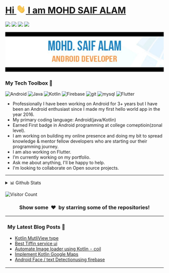 # [Hi <img src="https://raw.githubusercontent.com/ABSphreak/ABSphreak/master/gifs/Hi.gif" width="30px"> I am MOHD SAIF ALAM](http://mohdsaifalam.000webhostapp.com/PORTFOLIO/)
[<img height="30" src="https://img.shields.io/badge/twitter-%231DA1F2.svg?&style=for-the-badge&logo=twitter&logoColor=white" />][twitter]
[<img height="30" src = "https://img.shields.io/badge/Facebook-%23E4405F.svg?&style=for-the-badge&logo=Facebook&logoColor=white">][Facebook] 
[<img height="30" src = "https://img.shields.io/badge/Instagram-%23E4405F.svg?&style=for-the-badge&logo=Instagram&logoColor=white">][Instagram] 
[<img height="30" src="https://img.shields.io/badge/linkedin-blue.svg?&style=for-the-badge&logo=linkedin&logoColor=white" />][LinkedIn]

![alt text](https://github.com/geekysaif/geekysaif/blob/main/cover.jpg)


### My Tech Toolbox 🧰

<p align="left">
<img src="https://cdn0.iconfinder.com/data/icons/social-media-2183/512/social__media__social_media__android_-512.png" alt="Android" width="40" height="40"/> 
<img src="https://cdn2.iconfinder.com/data/icons/designer-skills/128/code-programming-java-software-develop-command-language-512.png" alt="Java" height="40"/> 
<img src="https://cdn2.iconfinder.com/data/icons/programming-languages-8/64/207_programming-program-language-code-kotlin-128.png" alt="Kotlin" height="40"/> 
<img src="https://cdn4.iconfinder.com/data/icons/google-i-o-2016/512/google_firebase-2-128.png" alt="Firebase" width="40" height="40"/> 
<img src="https://www.vectorlogo.zone/logos/git-scm/git-scm-icon.svg" alt="git" width="40" height="40"/> 
<img src="https://i.pinimg.com/originals/50/f1/58/50f1582a95bdac10f1c3fa295c8b947b.png" alt="mysql" width="40" height="40"/>
<img src="https://cdn4.iconfinder.com/data/icons/logos-brands-5/24/flutter-128.png" alt="Flutter" width="40" height="40"/>
</p>

 

* Professionally I have been working on Android for 3+ years but I have been an Android enthusiast since I made my first hello world app in the year 2016.
* My primary coding language: Android(java/Kotlin)
* Earned First badge in Android programming at college comeptioin(zonal level).
* I am working on building my online presence and doing my bit to spread knowledge & mentor fellow developers who are starting our their programming journey.
* I am also working on Flutter.
* I’m currently working on my portfolio.
* Ask me about anything, I'll be happy to help.
* I'm looking to collaborate on Open source projects.

---

<table><tr><td valign="top" width="50%">

### My Latest Blog Posts 🌱
<!-- BLOG-POST-LIST:START -->
- [Kotlin MutliView type](https://github.com/geekysaif/KotlinMultiViewType)
- [Best Tiffin service ui](https://github.com/geekysaif/Tiffy_Tiffin_Service_Provider_App)
- [Automate Image loader using Kotlin - coil](https://github.com/geekysaif/Kotlin-Coil-)
- [Implement Kotlin Google Maps](https://github.com/geekysaif/KotlinMap)
- [Android Face /  text Detectionusing firebase](https://github.com/geekysaif/MLTextFaceDetection)
<!-- BLOG-POST-LIST:END -->
</td>
 

 <details>
<summary>📊 Github Stats</summary>

<p align="center"> <img src="https://github-readme-stats.vercel.app/api?username=geekysaif&show_icons=true&theme=gotham" alt="Mohd Saif Alam | Stats" />

</details>


 ![Visitor Count](https://profile-counter.glitch.me/{geekysaif}/count.svg)


[twitter]: https://twitter.com/SAIFALAM0025
[gmail]: https://gmail.com
[linkedin]: https://www.linkedin.com/in/geekysaif/
[Medium]: https://medium.com/@ayushi7rawat
[Facebook]: https://www.facebook.com/geekysaifalam
[Instagram]: https://www.instagram.com/geekysaif/

<h3 align="center">Show some &nbsp;❤️&nbsp; by starring some of the repositories!</h3>
